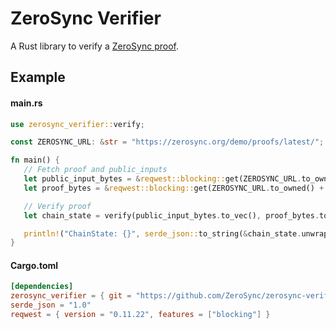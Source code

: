 # ZeroSync Verifier
A Rust library to verify a [ZeroSync proof](https://zerosync.org/demo).

## Example
#### main.rs
```rs
use zerosync_verifier::verify;

const ZEROSYNC_URL: &str = "https://zerosync.org/demo/proofs/latest/";

fn main() {
   // Fetch proof and public_inputs
   let public_input_bytes = &reqwest::blocking::get(ZEROSYNC_URL.to_owned() + "air-public-input.json").unwrap().bytes().unwrap();
   let proof_bytes = &reqwest::blocking::get(ZEROSYNC_URL.to_owned() + "aggregated_proof.bin").unwrap().bytes().unwrap();

   // Verify proof
   let chain_state = verify(public_input_bytes.to_vec(), proof_bytes.to_vec());

   println!("ChainState: {}", serde_json::to_string(&chain_state.unwrap()).unwrap());
}
```

#### Cargo.toml
```toml
[dependencies]
zerosync_verifier = { git = "https://github.com/ZeroSync/zerosync-verifier" }
serde_json = "1.0"
reqwest = { version = "0.11.22", features = ["blocking"] }
```
